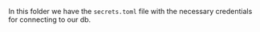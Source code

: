 In this folder we have the `secrets.toml` file with the necessary credentials for connecting to our db.